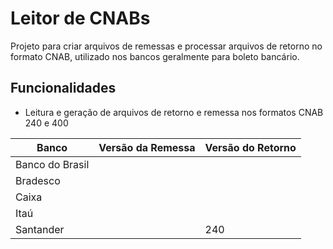 # Leitor de CNABs
Projeto para criar arquivos de remessas e processar arquivos de retorno no formato CNAB, utilizado nos bancos geralmente para boleto bancário.

## Funcionalidades

* Leitura e geração de arquivos de retorno e remessa nos formatos CNAB 240 e 400

| Banco           | Versão da Remessa  | Versão do Retorno  |
|-----------------|--------------------|--------------------|
| Banco do Brasil |                    |                    |
| Bradesco        |                    |                    |
| Caixa           |                    |                    |
| Itaú            |                    |                    |
| Santander       |                    | 240                |